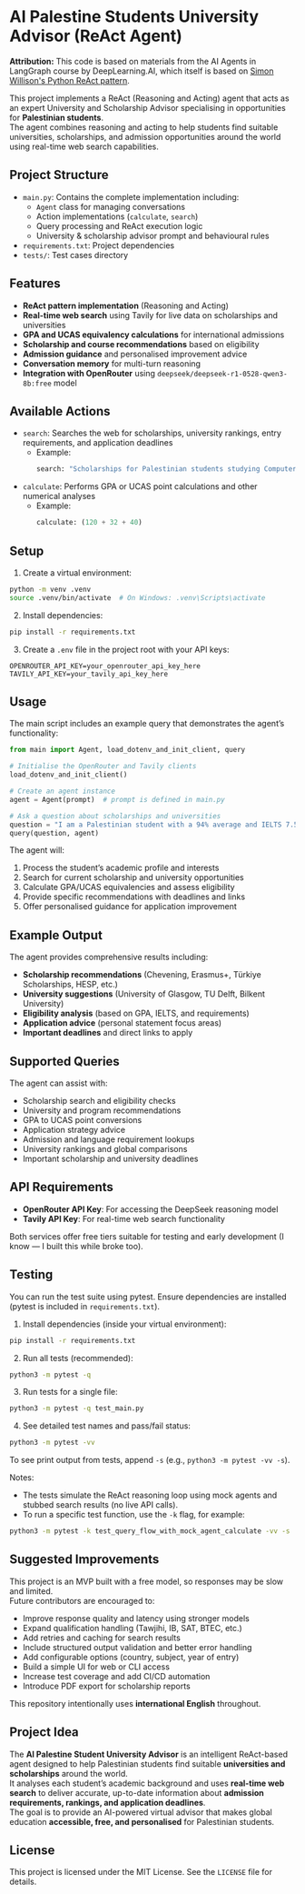 # AI Palestine Students University Advisor (ReAct Agent)

**Attribution:**
This code is based on materials from the AI Agents in LangGraph course by DeepLearning.AI, 
which itself is based on [Simon Willison's Python ReAct pattern](https://til.simonwillison.net/llms/python-react-pattern).

This project implements a ReAct (Reasoning and Acting) agent that acts as an expert University and Scholarship Advisor 
specialising in opportunities for **Palestinian students**.  
The agent combines reasoning and acting to help students find suitable universities, scholarships, and admission opportunities 
around the world using real-time web search capabilities.

## Project Structure
- `main.py`: Contains the complete implementation including:
  - `Agent` class for managing conversations
  - Action implementations (`calculate`, `search`)
  - Query processing and ReAct execution logic
  - University & scholarship advisor prompt and behavioural rules
- `requirements.txt`: Project dependencies
- `tests/`: Test cases directory

## Features
- **ReAct pattern implementation** (Reasoning and Acting)
- **Real-time web search** using Tavily for live data on scholarships and universities
- **GPA and UCAS equivalency calculations** for international admissions
- **Scholarship and course recommendations** based on eligibility
- **Admission guidance** and personalised improvement advice
- **Conversation memory** for multi-turn reasoning
- **Integration with OpenRouter** using `deepseek/deepseek-r1-0528-qwen3-8b:free` model

## Available Actions
- `search`: Searches the web for scholarships, university rankings, entry requirements, and application deadlines  
  - Example:  
    ```python
    search: "Scholarships for Palestinian students studying Computer Science in Europe 2026"
    ```
- `calculate`: Performs GPA or UCAS point calculations and other numerical analyses  
  - Example:  
    ```python
    calculate: (120 + 32 + 40)
    ```

## Setup
1. Create a virtual environment:
```bash
python -m venv .venv
source .venv/bin/activate  # On Windows: .venv\Scripts\activate
```

2. Install dependencies:
```bash
pip install -r requirements.txt
```

3. Create a `.env` file in the project root with your API keys:
```
OPENROUTER_API_KEY=your_openrouter_api_key_here
TAVILY_API_KEY=your_tavily_api_key_here
```

## Usage
The main script includes an example query that demonstrates the agent’s functionality:

```python
from main import Agent, load_dotenv_and_init_client, query

# Initialise the OpenRouter and Tavily clients
load_dotenv_and_init_client()

# Create an agent instance
agent = Agent(prompt)  # prompt is defined in main.py

# Ask a question about scholarships and universities
question = "I am a Palestinian student with a 94% average and IELTS 7.5. What Computer Science scholarships and universities can I apply to in the UK or Europe?"
query(question, agent)
```

The agent will:
1. Process the student’s academic profile and interests  
2. Search for current scholarship and university opportunities  
3. Calculate GPA/UCAS equivalencies and assess eligibility  
4. Provide specific recommendations with deadlines and links  
5. Offer personalised guidance for application improvement  

## Example Output
The agent provides comprehensive results including:
- **Scholarship recommendations** (Chevening, Erasmus+, Türkiye Scholarships, HESP, etc.)
- **University suggestions** (University of Glasgow, TU Delft, Bilkent University)
- **Eligibility analysis** (based on GPA, IELTS, and requirements)
- **Application advice** (personal statement focus areas)
- **Important deadlines** and direct links to apply

## Supported Queries
The agent can assist with:
- Scholarship search and eligibility checks
- University and program recommendations
- GPA to UCAS point conversions
- Application strategy advice
- Admission and language requirement lookups
- University rankings and global comparisons
- Important scholarship and university deadlines

## API Requirements
- **OpenRouter API Key**: For accessing the DeepSeek reasoning model  
- **Tavily API Key**: For real-time web search functionality  

Both services offer free tiers suitable for testing and early development (I know — I built this while broke too).

## Testing

You can run the test suite using pytest. Ensure dependencies are installed (pytest is included in `requirements.txt`).

1. Install dependencies (inside your virtual environment):
```bash
pip install -r requirements.txt
```

2. Run all tests (recommended):
```bash
python3 -m pytest -q
```

3. Run tests for a single file:
```bash
python3 -m pytest -q test_main.py
```

4. See detailed test names and pass/fail status:
```bash
python3 -m pytest -vv
```

To see print output from tests, append `-s` (e.g., `python3 -m pytest -vv -s`).

Notes:
- The tests simulate the ReAct reasoning loop using mock agents and stubbed search results (no live API calls).
- To run a specific test function, use the `-k` flag, for example:
```bash
python3 -m pytest -k test_query_flow_with_mock_agent_calculate -vv -s
```

## Suggested Improvements

This project is an MVP built with a free model, so responses may be slow and limited.  
Future contributors are encouraged to:
- Improve response quality and latency using stronger models
- Expand qualification handling (Tawjihi, IB, SAT, BTEC, etc.)
- Add retries and caching for search results
- Include structured output validation and better error handling
- Add configurable options (country, subject, year of entry)
- Build a simple UI for web or CLI access
- Increase test coverage and add CI/CD automation
- Introduce PDF export for scholarship reports

This repository intentionally uses **international English** throughout.

## Project Idea
The **AI Palestine Student University Advisor** is an intelligent ReAct-based agent designed to help Palestinian students find suitable **universities and scholarships** around the world.  
It analyses each student’s academic background and uses **real-time web search** to deliver accurate, up-to-date information about **admission requirements, rankings, and application deadlines**.  
The goal is to provide an AI-powered virtual advisor that makes global education **accessible, free, and personalised** for Palestinian students.

## License
This project is licensed under the MIT License. See the `LICENSE` file for details.
```
